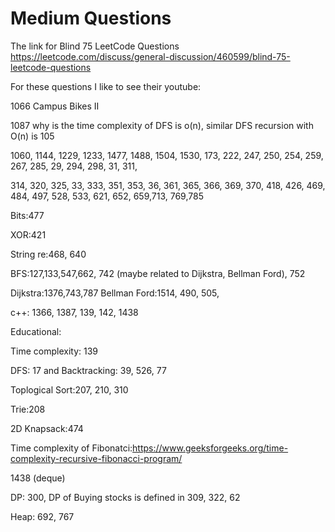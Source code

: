 # Medium Questions


The link for Blind 75 LeetCode Questions
https://leetcode.com/discuss/general-discussion/460599/blind-75-leetcode-questions

For these questions I like to see their youtube:

1066 Campus Bikes II

1087 why is the time complexity of DFS is o(n), similar DFS recursion with O(n) is 105

1060, 1144, 1229, 1233, 1477, 1488, 1504, 1530, 173, 222, 247, 250, 254, 259, 267, 285, 29, 294, 298, 31, 311, 

314, 320, 325, 33, 333, 351, 353, 36, 361, 365, 366, 369, 370, 418, 426, 469, 484, 497, 528, 533, 621, 652, 659,713, 769,785

Bits:477

XOR:421

String re:468, 640

BFS:127,133,547,662, 742 (maybe related to Dijkstra, Bellman Ford), 752

Dijkstra:1376,743,787  Bellman Ford:1514, 490, 505, 

c++: 1366, 1387, 139, 142, 1438

Educational:

Time complexity: 139

DFS: 17 and Backtracking: 39, 526, 77

Toplogical Sort:207, 210, 310

Trie:208

2D Knapsack:474

Time complexity of Fibonatci:https://www.geeksforgeeks.org/time-complexity-recursive-fibonacci-program/

1438 (deque)

DP: 300, DP of Buying stocks is defined in 309, 322, 62

Heap: 692, 767

